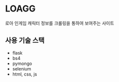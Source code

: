 # LOAGG
로아 인게임 캐릭터 정보를 크롤링을 통하여 보여주는 사이트

## 사용 기술 스택
- flask
- bs4
- pymongo
- selenium
- html, css, js
